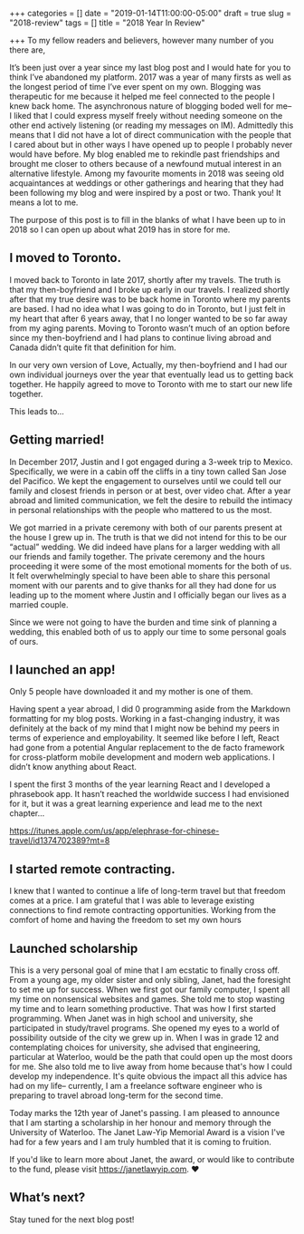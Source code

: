 +++
categories = []
date = "2019-01-14T11:00:00-05:00"
draft = true
slug = "2018-review"
tags = []
title = "2018 Year In Review"

+++
To my fellow readers and believers, however many number of you there are,

It’s been just over a year since my last blog post and I would hate for you to think I’ve abandoned my platform. 2017 was a year of many firsts as well as the longest period of time I’ve ever spent on my own. Blogging was therapeutic for me because it helped me feel connected to the people I knew back home. The asynchronous nature of blogging boded well for me– I liked that I could express myself freely without needing someone on the other end actively listening (or reading my messages on IM). Admittedly this means that I did not have a lot of direct communication with the people that I cared about but in other ways I have opened up to people I probably never would have before. My blog enabled me to rekindle past friendships and brought me closer to others because of a newfound mutual interest in an alternative lifestyle. Among my favourite moments in 2018 was seeing old acquaintances at weddings or other gatherings and hearing that they had been following my blog and were inspired by a post or two. Thank you! It means a lot to me.

The purpose of this post is to fill in the blanks of what I have been up to in 2018 so I can open up about what 2019 has in store for me.

## I moved to Toronto.

I moved back to Toronto in late 2017, shortly after my travels. The truth is that my then-boyfriend and I broke up early in our travels. I realized shortly after that my true desire was to be back home in Toronto where my parents are based. I had no idea what I was going to do in Toronto, but I just felt in my heart that after 6 years away, that I no longer wanted to be so far away from my aging parents. Moving to Toronto wasn’t much of an option before since my then-boyfriend and I had plans to continue living abroad and Canada didn’t quite fit that definition for him.

In our very own version of Love, Actually, my then-boyfriend and I had our own individual journeys over the year that eventually lead us to getting back together. He happily agreed to move to Toronto with me to start our new life together.

This leads to…

## Getting married!

In December 2017, Justin and I got engaged during a 3-week trip to Mexico. Specifically, we were in a cabin off the cliffs in a tiny town called San Jose del Pacifico. We kept the engagement to ourselves until we could tell our family and closest friends in person or at best, over video chat. After a year abroad and limited communication, we felt the desire to rebuild the intimacy in personal relationships with the people who mattered to us the most.

We got married in a private ceremony with both of our parents present at the house I grew up in. The truth is that we did not intend for this to be our “actual” wedding. We did indeed have plans for a larger wedding with all our friends and family together. The private ceremony and the hours proceeding it were some of the most emotional moments for the both of us. It felt overwhelmingly special to have been able to share this personal moment with our parents and to give thanks for all they had done for us leading up to the moment where Justin and I officially began our lives as a married couple.

Since we were not going to have the burden and time sink of planning a wedding, this enabled both of us to apply our time to some personal goals of ours.

## I launched an app!

Only 5 people have downloaded it and my mother is one of them.

Having spent a year abroad, I did 0 programming aside from the Markdown formatting for my blog posts. Working in a fast-changing industry, it was definitely at the back of my mind that I might now be behind my peers in terms of experience and employability. It seemed like before I left, React had gone from a potential Angular replacement to the de facto framework for cross-platform mobile development and modern web applications. I didn’t know anything about React.

I spent the first 3 months of the year learning React and I developed a phrasebook app. It hasn’t reached the worldwide success I had envisioned for it, but it was a great learning experience and lead me to the next chapter…

https://itunes.apple.com/us/app/elephrase-for-chinese-travel/id1374702389?mt=8

## I started remote contracting.

I knew that I wanted to continue a life of long-term travel but that freedom comes at a price. I am grateful that I was able to leverage existing connections to find remote contracting opportunities. Working from the comfort of home and having the freedom to set my own hours

## Launched scholarship

This is a very personal goal of mine that I am ecstatic to finally cross off.
From a young age, my older sister and only sibling, Janet, had the foresight to set me up for success. When we first got our family computer, I spent all my time on nonsensical websites and games. She told me to stop wasting my time and to learn something productive. That was how I first started programming. When Janet was in high school and university, she participated in study/travel programs. She opened my eyes to a world of possibility outside of the city we grew up in. When I was in grade 12 and contemplating choices for university, she advised that engineering, particular at Waterloo, would be the path that could open up the most doors for me. She also told me to live away from home because that's how I could develop my independence. It's quite obvious the impact all this advice has had on my life– currently, I am a freelance software engineer who is preparing to travel abroad long-term for the second time.

Today marks the 12th year of Janet's passing. I am pleased to announce that I am starting a scholarship in her honour and memory through the University of Waterloo. The Janet Law-Yip Memorial Award is a vision I've had for a few years and I am truly humbled that it is coming to fruition.

If you'd like to learn more about Janet, the award, or would like to contribute to the fund, please visit https://janetlawyip.com. ❤️

## What’s next?

Stay tuned for the next blog post!